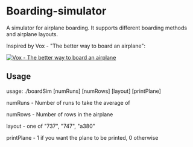 # Boarding-simulator

A simulator for airplane boarding. It supports different boarding methods and airplane layouts.

Inspired by Vox - "The better way to board an airplane": 

[![Vox - The better way to board an airplane](https://img.youtube.com/vi/cMgarcFkXz4/0.jpg)](https://www.youtube.com/watch?v=cMgarcFkXz4)

## Usage
usage: ./boardSim \[numRuns\] \[numRows\] \[layout\] \[printPlane\]

numRuns - Number of runs to take the average of

numRows - Number of rows in the airplane

layout - one of "737", "747", "a380"
  
printPlane - 1 if you want the plane to be printed, 0 otherwise
